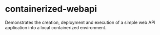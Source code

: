 # containerized-webapi
Demonstrates the creation, deployment and execution of a simple web API application into a local containerized environment.
